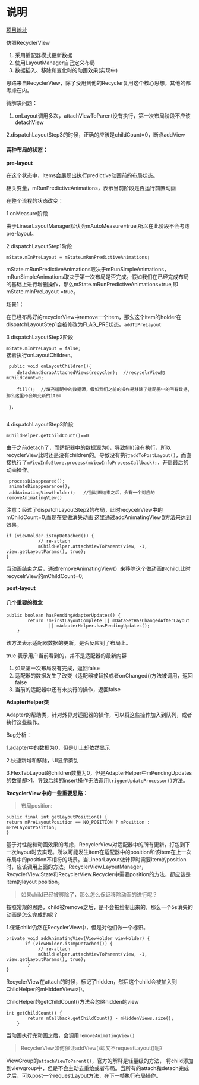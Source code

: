 # 说明

[项目地址](https://github.com/Wood-Water-Peng/RecyclerViewDemoApp)

仿照RecyclerView  

1. 采用适配器模式更新数据
2. 使用LayoutManager自己定义布局
3. 数据插入、移除和变化时的动画效果(实现中)


思路来自RecyclerView，除了没用到他的Recycler复用这个核心思想，其他的都考虑在内。 


待解决问题：

1. onLayout调用多次，attachViewToParent没有执行，第一次布局阶段不应该detachView

2.dispatchLayoutStep3的时候，正确的应该是childCount=0，断点addView

#### 两种布局的状态：

**pre-layout**   

在这个状态中，items会展现出执行predictive动画前的布局状态。

相关变量，mRunPredictiveAnimations，表示当前阶段是否运行前置动画

在整个流程的状态改变：

1 onMeasure阶段

由于LinearLayoutManager默认会mAutoMeasure=true,所以在此阶段不会考虑pre-layout。

2 dispatchLayoutStep1阶段

`mState.mInPreLayout = mState.mRunPredictiveAnimations;`
 
mState.mRunPredictiveAnimations取决于mRunSimpleAnimations，mRunSimpleAnimations取决于第一次布局是否完成。假如我们在已经完成布局的基础上进行增删操作，那么mState.mRunPredictiveAnimations=true,即mState.mInPreLayout =true。

场景1：

在已经布局好的recyclerView中remove一个item，那么这个item的holder在dispatchLayoutStep1会被修改为FLAG_PRE状态。`addToPreLayout`

3 dispatchLayoutStep2阶段

`mState.mInPreLayout = false;`  
接着执行onLayoutChildren。

```
 public void onLayoutChildren(){
    detachAndScrapAttachedViews(recycler);  //recycelrView的mChildCount=0;
    
    fill();  //填充适配中的数据源，假如我们之前的操作是移除了适配器中的所有数据,那么这里不会填充新的item
    
 }，
 
```

4 dispatchLayoutStep3阶段

`mChildHelper.getChildCount()==0`

由于之前detach了，而适配器中的数据源为0，导致fill()没有执行，所以recyclerView此时还是没有children的。导致没有执行`addToPostLayout()`，而直接执行了`mViewInfoStore.process(mViewInfoProcessCallback);`，开启最后的动画操作。

``` 
 processDisappeared();
 animateDisappearance();
 addAnimatingView(holder);   //当动画结束之后，会有一个对应的removeAnimatingView()
```
注意：经过了dispatchLayoutStep2的布局，此时recycelrView中的mChildCount=0,而现在要做消失动画
这里通过addAnimatingView()方法来达到效果。

```
if (viewHolder.isTmpDetached()) {  
            // re-attach  
            mChildHelper.attachViewToParent(view, -1, view.getLayoutParams(), true);  
}
```
当动画结束之后，通过removeAnimatingView(）来移除这个做动画的child,此时recycelrView的mChildCount=0;

**post-layout**






#### 几个重要的概念

```
public boolean hasPendingAdapterUpdates() {
        return !mFirstLayoutComplete || mDataSetHasChangedAfterLayout
                || mAdapterHelper.hasPendingUpdates();
    }
```

该方法表示适配器数据的更新，是否反应到了布局上。

true  表示用户当前看到的，并不是适配器的最新内容

1. 如果第一次布局没有完成，返回false
2. 适配器的数据发生了改变（适配器被替换或者onChanged()方法被调用，返回false
3. 当前的适配器中还有未执行的操作，返回false


**AdapterHelper类**

Adapter的帮助类，针对外界对适配器的操作，可以将这些操作加入到队列，或者执行这些操作。




Bug分析：

1.adapter中的数据为0，但是UI上却依然显示

2.快速新增和移除，UI显示紊乱

3.FlexTabLayout的children数量为0，但是AdapterHelper中mPendingUpdates的数量却>1，导致后续的insert操作无法调用`triggerUpdateProcessor()`方法。



**RecyclerView中的一些重要思路：**

> 布局position:

```
public final int getLayoutPosition() {
return mPreLayoutPosition == NO_POSITION ? mPosition : mPreLayoutPosition;
}
```
基于对性能和动画效果的考虑，RecyclerView对适配器中的所有更新，打包到下一次layout时去实现。所以可能发生item在适配器中的position和该item在上一次布局中的position不相符的场景。当LinearLayout做计算时需要item的position时，应该调用上面的方法。RecyclerView.LayoutManager，RecyclerView.State和RecyclerView.Recycler中需要position的方法，都应该是item的layout position。


> 如果child已经被移除了，那么怎么保证移除动画的进行呢？

按照常规的思路，child被remove之后，是不会被绘制出来的，那么一个5s消失的动画是怎么完成的呢？

1.保证child仍然在RecyclerView中，但是对他们做一个标识。

```
private void addAnimatingView(ViewHolder viewHolder) {
	   if (viewHolder.isTmpDetached()) {
            // re-attach
            mChildHelper.attachViewToParent(view, -1, view.getLayoutParams(), true);
        }
}
```
RecyclerView在attach的时候，标记了hidden，然后这个child会被加入到ChildHelper的mHiddenViews中。

ChildHelper的getChildCount()方法会忽略hidden的view

```
int getChildCount() {
        return mCallback.getChildCount() - mHiddenViews.size();
    }
```
当动画执行完动画之后，会调用`removeAnimatingView()`

> RecyclerView如何保证addView()却又不requestLayout()呢?

ViewGroup的`attachViewToParent()`，官方的解释是轻量级的方法， 将child添加到viewgroup中，但是不会主动去重绘或者布局。当所有的attach和detach完成之后，可以post一个requestLayout方法，在下一帧执行布局操作。





